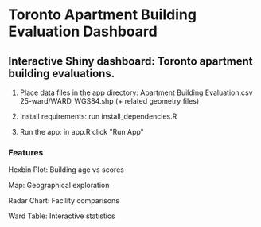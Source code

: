 # Toronto Apartment Building Evaluation Dashboard

## Interactive Shiny dashboard: Toronto apartment building evaluations.

1. Place data files in the app directory:
   Apartment Building Evaluation.csv
   25-ward/WARD_WGS84.shp (+ related geometry files)

2. Install requirements:
   run install_dependencies.R
   
3. Run the app:
   in app.R click "Run App"

### Features
Hexbin Plot: Building age vs scores

Map: Geographical exploration

Radar Chart: Facility comparisons

Ward Table: Interactive statistics

